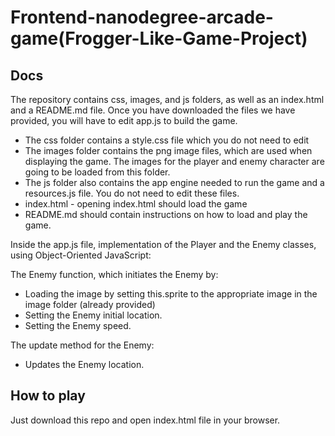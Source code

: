 # Frontend-nanodegree-arcade-game(Frogger-Like-Game-Project)
## Docs

The repository contains css, images, and js folders, as well as an index.html and a README.md file. Once you have downloaded the files we have provided, you will have to edit app.js to build the game.

* The css folder contains a style.css file which you do not need to edit
* The images folder contains the png image files, which are used when displaying the game. The images for the player and enemy     character are going to be loaded from this folder.
* The js folder also contains the app engine needed to run the game and a resources.js file. You do not need to edit these files.
* index.html - opening index.html should load the game
* README.md should contain instructions on how to load and play the game.


Inside the app.js file, implementation of the Player and the Enemy classes, using Object-Oriented JavaScript:

The Enemy function, which initiates the Enemy by:
* Loading the image by setting this.sprite to the appropriate image in the image folder (already provided)
* Setting the Enemy initial location.
* Setting the Enemy speed.
 
 The update method for the Enemy:

* Updates the Enemy location.

## How to play
Just download this repo and open index.html file in your browser.

